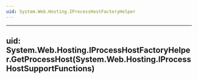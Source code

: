```yaml
---
uid: System.Web.Hosting.IProcessHostFactoryHelper
---
```


---
uid: System.Web.Hosting.IProcessHostFactoryHelper.GetProcessHost(System.Web.Hosting.IProcessHostSupportFunctions)
---
